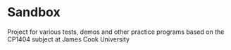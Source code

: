 # Sandbox
Project for various tests, demos and other practice programs based on the CP1404 subject at James Cook University
